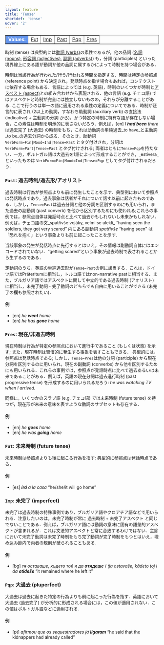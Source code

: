 ```yaml
---
layout: feature
title: 'Tense'
shortdef: 'tense'
udver: '2'
---
```


<table class="typeindex" border="1">
<tr>
  <td style="background-color:cornflowerblue;color:white"><strong>Values:</strong> </td>
  <td><a href="#Fut">Fut</a></td>
  <td><a href="#Imp">Imp</a></td>
  <td><a href="#Past">Past</a></td>
  <td><a href="#Pqp">Pqp</a></td>
  <td><a href="#Pres">Pres</a></td>
</tr>
</table>

時制 (tense) は典型的には[動詞 (verbs)](u-pos/VERB)の素性であるが，他の品詞 ([名詞 (nouns)](u-pos/NOUN), [形容詞 (adjectives)](u-pos/ADJ), [副詞 (adverbs)](u-pos/ADV)) も，分詞 (participles) といった境界線上にある語が動詞か他の品詞に属するかによって時制を持つ場合がある．

時制は当該行為が行われた/行う/行われる時間を指定する．時間は特定の参照点 (reference point) から決定され，発話時点を指す場合もあれば，コンテクストに依存する場合もある．言語によっては (e.g. 英語)，時制のいくつかが時制と[アスペスト (aspect)](Aspect)との組み合わせから表現される．他の言語 (e.g. チェコ語) ではアスペクトと時制が完全には独立しないものの，それらが分離することがある.
ここで行うのは単一の語に適用される素性の定義についてである．時制が迂言的に表され (2以上の動詞，すなわち助動詞 (auxiliary verb) の直接法 (indicative) + 主動詞の分詞 から)，かつ特定の時制に特有な語が存在しない場合，この素性は時制を明示的に表さないだろう．例えば，[en] _I <b>had been</b> there_ は過去完了 (大過去) の時制をもち，これは助動詞の単純過去_to have_と主動詞_to be_の過去分詞から成る．そのとき，助動詞 `VerbForm=Fin|Mood=Ind|Tense=Past` とタグ付けされ，分詞は `VerbForm=Part|Tense=Past` とタグ付けされる; 両者はともに`Tense=Pqp`を持たない．一方，ポルトガル語は大過去を1語によって形成することができ，_estivera_といったものは `VerbForm=Fin|Mood=Ind|Tense=Pqp` としてタグ付けされるだろう．


### <a name="Past">`Past`</a>: 過去時制/過去形/アオリスト

過去時制は行為が参照点よりも前に発生したことを示す．典型例において参照点は発話時点であり，過去事象は話者がそれについて話す以前に起きたものである．しかし，`Tense=Past`は過去分詞と他の分詞を区別するのにも用いられ，また過去の副動詞 (past converb) を他から区別するためにも使われる;これらの事例では，参照点自体は発話時点と比べて過去かもしれないし未来かもしれない．
例えば，チェコ語の文_spatřivše vojáky, velmi se ulekli_ “having seen the soldiers, they got very scared” 内にある副動詞 _spatřivše_ “having seen” は「恐れを抱く」という事象よりも前に起こったことを示す．

当該事象の発生が発話時点に先行するとはいえ，その情報は副動詞自体にはエンコードされていない．“getting scared”という事象が過去時制で表されることから生ずるのである．

定動詞のうち，英語の単純過去形が`Tense=Past`の例に該当する．これは，ドイツ語ではPräteritumに相当し，トルコ語ではnon-narrative pastに相当する．また，ブルガリア語ではアスペクトに関して中立的である過去時制 (アオリスト) に相当し，未完了動詞・完了動詞のどちらでも自由に用いることができる (未完了の欄も参照されたい)．

#### 例

* [en] _he <b>went</b> home_
* [en] _he has <b>gone</b> home_



### <a name="Pres">`Pres`</a>: 現在/非過去時制

現在時制は行為が特定の参照点において進行中であること (もしくは状態) を示す; また，現在時制は習慣的に発生する事象を表すこともできる．
典型的には，参照点は発話時点である; しかし，`Tense=Pres`は他の分詞 (participle) から現在分詞を区別するのに用いられ，現在の副動詞 (converbs) から他を区別するためにも用いられる．これらの事例では，参照点が発話時点に比べて過去あるいは未来であることがある．例えば，英語の現在分詞は過去進行時制 (past progressive tense) を形成するのに用いられるだろう:
_he was watching TV when I arrived._

同様に，いくつかのスラブ語 (e.g. チェコ語) では未来時制 (future tense) を持つが，現在形が未来の意味を表すような動詞のサブセットも存在する．

#### 例

* [en] _he <b>goes</b> home_
* [en] _he was <b>going</b> home_



### <a name="Fut">`Fut`</a>: 未来時制 (future tense)

未来時制は参照点よりも後に起こる行為を指す: 典型的に参照点は発話時点である．

#### 例

* [es] _<b>irá</b> a la casa_ “he/she/it will go home”



### <a name="Imp">`Imp`</a>: 未完了 (imperfect)

未完了は過去時制の特殊事例であり，ブルガリア語やクロアチア語などで用いられる．注意したいのは，未完了時制が常に 過去時制 + 未完了アスペクト と同じでないことである．例えば，ブルガリア語には動詞の意味に固有の語彙的アスペクトが含まれるが．これは文法的アスペクトと常に合致するわけではない．主節において未完了動詞は未完了時制をもち完了動詞が完了時制をもつとはいえ，埋め込み節内で両者の規則が破られることもある．

#### 例

* [bg] _тя оставаше, където той и да <b>отидеше</b>_ / _tja ostavaše, kădeto toj i da <b>otideše</b>_ “it remained where he left it”



### <a name="Pqp">`Pqp`</a>: 大過去 (pluperfect)

大過去は過去に起きた特定の行為よりも前に起こった行為を指す．英語において大過去 (過去完了) が分析的に形成される場合には，この値が適用されない．この値はポルトガル語などに適用される．

#### 例

* [pt] _afirmou que os sequestradores já <b>ligaram</b>_ “he said that the kidnappers had already called”

